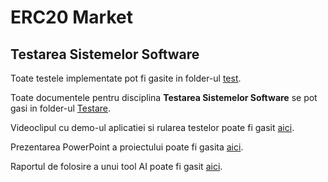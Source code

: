 # ERC20 Market

## Testarea Sistemelor Software

Toate testele implementate pot fi gasite in folder-ul [test](https://github.com/BluThund3r/erc20-market/tree/main/test).

Toate documentele pentru disciplina **Testarea Sistemelor Software** se pot gasi in folder-ul [Testare](https://github.com/BluThund3r/erc20-market/tree/main/Testare).

Videoclipul cu demo-ul aplicatiei si rularea testelor poate fi gasit [aici](https://www.youtube.com/watch?v=T_gPLeHKJ3A&ab_channel=IoanStoica).

Prezentarea PowerPoint a proiectului poate fi gasita [aici](https://github.com/BluThund3r/erc20-market/blob/main/Testare/Prezentare.pptx).

Raportul de folosire a unui tool AI poate fi gasit [aici](https://github.com/BluThund3r/erc20-market/blob/main/Testare/Raport%20de%20folosire%20a%20chatGPT%20in%20testarea%20software.docx).

